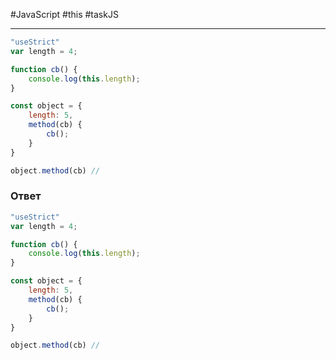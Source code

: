 #JavaScript #this #taskJS 
____
```js
"useStrict"
var length = 4;

function cb() {
	console.log(this.length);
}

const object = {
	length: 5,
	method(cb) {
		cb();
	}
}

object.method(cb) // 
```

### Ответ

```js
"useStrict"
var length = 4;

function cb() {
	console.log(this.length);
}

const object = {
	length: 5,
	method(cb) {
		cb();
	}
}

object.method(cb) // 
```

